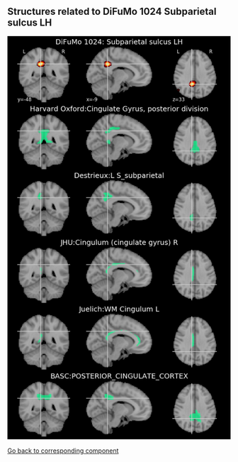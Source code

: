 


## Structures related to DiFuMo 1024 Subparietal sulcus LH

![515](515.jpg "Structures related to DiFuMo 1024 Subparietal sulcus LH")

[Go back to corresponding component](https://parietal-inria.github.io/DiFuMo/1024/html/515.html)